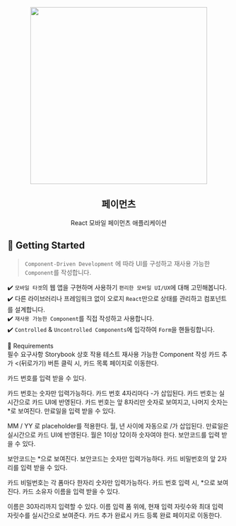 <p align="middle" >
  <img src="https://techcourse-storage.s3.ap-northeast-2.amazonaws.com/0fefce79602043a9b3281ee1dd8f4be6" width="400">
</p>
<h2 align="middle">페이먼츠</h2>
<p align="middle">React 모바일 페이먼츠 애플리케이션</p>
</p>

## 🚀 Getting Started

> `Component-Driven Development` 에 따라 UI를 구성하고 재사용 가능한 `Component`를 작성합니다.

✔️ `모바일 타겟`의 웹 앱을 구현하며 사용하기 `편리한 모바일 UI/UX`에 대해 고민해봅니다.  
✔️ 다른 라이브러리나 프레임워크 없이 오로지 `React`만으로 상태를 관리하고 컴포넌트를 설계합니다.  
✔️ `재사용 가능한 Component`를 직접 작성하고 사용합니다.  
✔️ `Controlled` & `Uncontrolled Components`에 입각하여 `Form`을 핸들링합니다.

📝 Requirements  
필수 요구사항
Storybook 상호 작용 테스트
재사용 가능한 Component 작성
카드 추가
<(뒤로가기) 버튼 클릭 시, 카드 목록 페이지로 이동한다.

카드 번호를 입력 받을 수 있다.

카드 번호는 숫자만 입력가능하다.
카드 번호 4자리마다 -가 삽입된다.
카드 번호는 실시간으로 카드 UI에 반영된다.
카드 번호는 앞 8자리만 숫자로 보여지고, 나머지 숫자는 *로 보여진다.
만료일을 입력 받을 수 있다.

MM / YY 로 placeholder를 적용한다.
월, 년 사이에 자동으로 /가 삽입된다.
만료일은 실시간으로 카드 UI에 반영된다.
월은 1이상 12이하 숫자여야 한다.
보안코드를 입력 받을 수 있다.

보안코드는 *으로 보여진다.
보안코드는 숫자만 입력가능하다.
카드 비밀번호의 앞 2자리를 입력 받을 수 있다.

카드 비밀번호는 각 폼마다 한자리 숫자만 입력가능하다.
카드 번호 입력 시, *으로 보여진다.
카드 소유자 이름을 입력 받을 수 있다.

이름은 30자리까지 입력할 수 있다.
이름 입력 폼 위에, 현재 입력 자릿수와 최대 입력 자릿수를 실시간으로 보여준다.
카드 추가 완료시 카드 등록 완료 페이지로 이동한다.